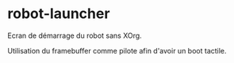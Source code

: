 # robot-launcher

Ecran de démarrage du robot sans XOrg.

Utilisation du framebuffer comme pilote afin d'avoir un boot tactile.
